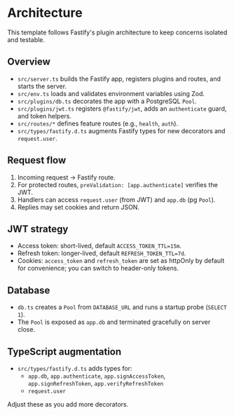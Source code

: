 # Architecture

This template follows Fastify's plugin architecture to keep concerns isolated and testable.

## Overview

- `src/server.ts` builds the Fastify app, registers plugins and routes, and starts the server.
- `src/env.ts` loads and validates environment variables using Zod.
- `src/plugins/db.ts` decorates the app with a PostgreSQL `Pool`.
- `src/plugins/jwt.ts` registers `@fastify/jwt`, adds an `authenticate` guard, and token helpers.
- `src/routes/*` defines feature routes (e.g., `health`, `auth`).
- `src/types/fastify.d.ts` augments Fastify types for new decorators and `request.user`.

## Request flow

1. Incoming request → Fastify route.
2. For protected routes, `preValidation: [app.authenticate]` verifies the JWT.
3. Handlers can access `request.user` (from JWT) and `app.db` (pg `Pool`).
4. Replies may set cookies and return JSON.

## JWT strategy

- Access token: short-lived, default `ACCESS_TOKEN_TTL=15m`.
- Refresh token: longer-lived, default `REFRESH_TOKEN_TTL=7d`.
- Cookies: `access_token` and `refresh_token` are set as httpOnly by default for convenience; you can switch to header-only tokens.

## Database

- `db.ts` creates a `Pool` from `DATABASE_URL` and runs a startup probe (`SELECT 1`).
- The `Pool` is exposed as `app.db` and terminated gracefully on server close.

## TypeScript augmentation

- `src/types/fastify.d.ts` adds types for:
  - `app.db`, `app.authenticate`, `app.signAccessToken`, `app.signRefreshToken`, `app.verifyRefreshToken`
  - `request.user`

Adjust these as you add more decorators.
